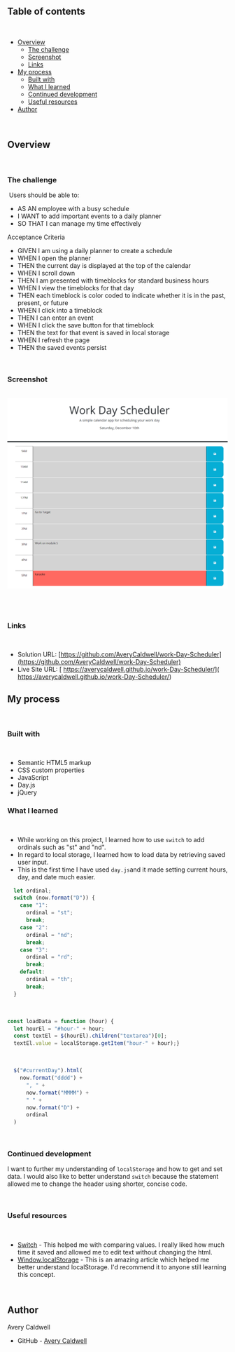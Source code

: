 ## Table of contents
​
- [Overview](#overview)
  - [The challenge](#the-challenge)
  - [Screenshot](#screenshot)
  - [Links](#links)
- [My process](#my-process)
  - [Built with](#built-with)
  - [What I learned](#what-i-learned)
  - [Continued development](#continued-development)
  - [Useful resources](#useful-resources)
- [Author](#author)

​
## Overview
​
### The challenge
​
Users should be able to:
​
- AS AN employee with a busy schedule
- I WANT to add important events to a daily planner
- SO THAT I can manage my time effectively


Acceptance Criteria

- GIVEN I am using a daily planner to create a schedule
- WHEN I open the planner
- THEN the current day is displayed at the top of the calendar
- WHEN I scroll down
- THEN I am presented with timeblocks for standard business hours
- WHEN I view the timeblocks for that day
- THEN each timeblock is color coded to indicate whether it is in the past, present, or future
- WHEN I click into a timeblock
- THEN I can enter an event
- WHEN I click the save button for that timeblock
- THEN the text for that event is saved in local storage
- WHEN I refresh the page
- THEN the saved events persist

​
### Screenshot
​
![](./Assets/images/screenshot.png)
​

​
### Links
​
- Solution URL: [https://github.com/AveryCaldwell/work-Day-Scheduler](https://github.com/AveryCaldwell/work-Day-Scheduler)
- Live Site URL: [ https://averycaldwell.github.io/work-Day-Scheduler/]( https://averycaldwell.github.io/work-Day-Scheduler/)
​
## My process
​
### Built with
​
- Semantic HTML5 markup
- CSS custom properties
- JavaScript
- Day.js
- jQuery
​
​
​
### What I learned
​
- While working on this project, I learned how to use `switch` to add ordinals such as "st" and "nd".
- In regard to local storage, I learned how to load data by retrieving saved user input.
- This is the first time I have used `day.js`and it made setting current hours, day, and date much easier.
​
​
```js
  let ordinal;
  switch (now.format("D")) {
    case "1":
      ordinal = "st";
      break;
    case "2":
      ordinal = "nd";
      break;
    case "3":
      ordinal = "rd";
      break;
    default:
      ordinal = "th";
      break;
  }
```
​
```js
const loadData = function (hour) {
  let hourEl = "#hour-" + hour;
  const textEl = $(hourEl).children("textarea")[0];
  textEl.value = localStorage.getItem("hour-" + hour);}
```
​
```js
  $("#currentDay").html(
    now.format("dddd") +
      ", " +
      now.format("MMMM") +
      " " +
      now.format("D") +
      ordinal
  )
```
​<br>

### Continued development

​I want to further my understanding of `localStorage` and how to get and set data. I would also like to better understand `switch` because the statement allowed me to change the header using shorter, concise code.

<br>

### Useful resources
​
- [Switch](https://developer.mozilla.org/en-US/docs/Web/JavaScript/Reference/Statements/switch) - This helped me with comparing values. I really liked how much time it saved and allowed me to edit text without changing the html.
- [Window.localStorage](https://developer.mozilla.org/en-US/docs/Web/API/Window/localStorage) - This is an amazing article which helped me better understand localStorage. I'd recommend it to anyone still learning this concept.
​

​<br>

## Author
Avery Caldwell
- GitHub - [Avery Caldwell](https://github.com/AveryCaldwell)
​
​<br>

